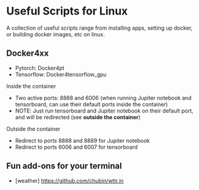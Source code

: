 # Useful Scripts for Linux

A collection of useful scripts range from installing apps, setting up docker, or building docker images, etc on linux.

## Docker4xx
- Pytorch: Docker4pt
- Tensorflow: Docker4tensorflow_gpu

Inside the container
- Two active ports: 8888 and 6006 (when running Jupiter notebook and tensorboard, can use their default ports inside the container)
- NOTE: Just run tensorboard and Jupiter notebook on their default port, and will be redirected (see **outside the container**)

Outside the container
- Redirect to ports 8888 and 8889 for Jupiter notebook
- Redirect to ports 6006 and 6007 for tensorboard


## Fun add-ons for your terminal
- [weather] https://github.com/chubin/wttr.in
